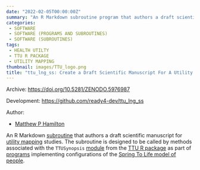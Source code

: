 ```yaml
---
date: "2022-02-05T00:00:00Z"
summary: "An R Markdown subroutine program that authors a draft scientific manuscript for utility mapping studies documented with the TTU package..."
categories:
 - SOFTWARE
 - SOFTWARE (PROGRAMS AND SUBROUTINES)
 - SOFTWARE (SUBROUTINES)
tags:
 - HEALTH UTILTY
 - TTU R PACKAGE
 - UTILITY MAPPING
thumbnail: images/TTU_logo.png
title: "ttu_lng_ss: Create a Draft Scientific Manuscript For A Utility Mapping Study"
---
```


Archive: https://doi.org/10.5281/ZENODO.5976987

Development: https://github.com/ready4-dev/ttu_lng_ss

Author:
 - [Matthew P Hamilton](https://mph-economist.netlify.app/)

An R Markdown [subroutine](../) that authors a draft scientific manuscript for [utility mapping](../../../../tags/utility-mapping/) studies. The subroutine is designed to be called by methods associated with the `TTUSynopsis` [module](../../../../project/a_ready4-project/modules/) from the [TTU R package](../../../../publications/libraries/gao_zenodo_2022_ttu_/) as part of [programs](../../programs/) implementing configurations of the [Spring To Life model of people](../../../project/c_springtolife-project/). 

